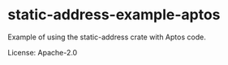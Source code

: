 # static-address-example-aptos

Example of using the static-address crate with Aptos code.

License: Apache-2.0
